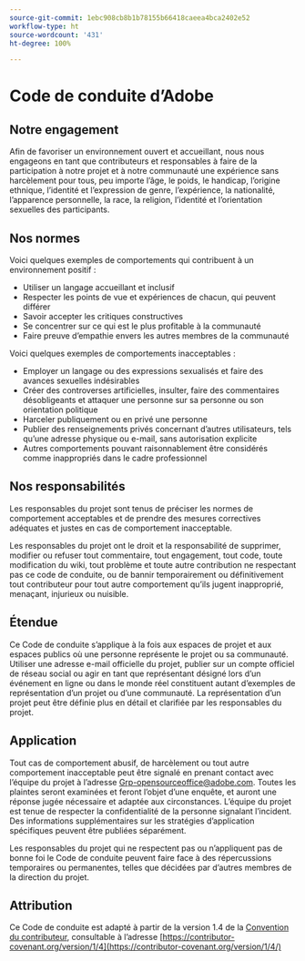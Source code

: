 ```yaml
---
source-git-commit: 1ebc908cb8b1b78155b66418caeea4bca2402e52
workflow-type: ht
source-wordcount: '431'
ht-degree: 100%

---
```

# Code de conduite d’Adobe

## Notre engagement

Afin de favoriser un environnement ouvert et accueillant, nous nous engageons en tant que contributeurs et responsables à faire de la participation à notre projet et à notre communauté une expérience sans harcèlement pour tous, peu importe l’âge, le poids, le handicap, l’origine ethnique, l’identité et l’expression de genre, l’expérience, la nationalité, l’apparence personnelle, la race, la religion, l’identité et l’orientation sexuelles des participants.

## Nos normes

Voici quelques exemples de comportements qui contribuent à un environnement positif :

* Utiliser un langage accueillant et inclusif
* Respecter les points de vue et expériences de chacun, qui peuvent différer
* Savoir accepter les critiques constructives
* Se concentrer sur ce qui est le plus profitable à la communauté
* Faire preuve d’empathie envers les autres membres de la communauté

Voici quelques exemples de comportements inacceptables :

* Employer un langage ou des expressions sexualisés et faire des avances sexuelles indésirables
* Créer des controverses artificielles, insulter, faire des commentaires désobligeants et attaquer une personne sur sa personne ou son orientation politique
* Harceler publiquement ou en privé une personne
* Publier des renseignements privés concernant d’autres utilisateurs, tels qu’une adresse physique ou e-mail, sans autorisation explicite
* Autres comportements pouvant raisonnablement être considérés comme inappropriés dans le cadre professionnel

## Nos responsabilités

Les responsables du projet sont tenus de préciser les normes de comportement acceptables et de prendre des mesures correctives adéquates et justes en cas de comportement inacceptable.

Les responsables du projet ont le droit et la responsabilité de supprimer, modifier ou refuser tout commentaire, tout engagement, tout code, toute modification du wiki, tout problème et toute autre contribution ne respectant pas ce code de conduite, ou de bannir temporairement ou définitivement tout contributeur pour tout autre comportement qu’ils jugent inapproprié, menaçant, injurieux ou nuisible.

## Étendue

Ce Code de conduite s’applique à la fois aux espaces de projet et aux espaces publics où une personne représente le projet ou sa communauté. Utiliser une adresse e-mail officielle du projet, publier sur un compte officiel de réseau social ou agir en tant que représentant désigné lors d’un événement en ligne ou dans le monde réel constituent autant d’exemples de représentation d’un projet ou d’une communauté. La représentation d’un projet peut être définie plus en détail et clarifiée par les responsables du projet.

## Application

Tout cas de comportement abusif, de harcèlement ou tout autre comportement inacceptable peut être signalé en prenant contact avec l’équipe du projet à l’adresse Grp-opensourceoffice@adobe.com. Toutes les plaintes seront examinées et feront l’objet d’une enquête, et auront une réponse jugée nécessaire et adaptée aux circonstances. L’équipe du projet est tenue de respecter la confidentialité de la personne signalant l’incident.
Des informations supplémentaires sur les stratégies d’application spécifiques peuvent être publiées séparément.

Les responsables du projet qui ne respectent pas ou n’appliquent pas de bonne foi le Code de conduite peuvent faire face à des répercussions temporaires ou permanentes, telles que décidées par d’autres membres de la direction du projet.

## Attribution

Ce Code de conduite est adapté à partir de la version 1.4 de la [Convention du contributeur](https://contributor-covenant.org), consultable à l’adresse [https://contributor-covenant.org/version/1/4](https://contributor-covenant.org/version/1/4/)
